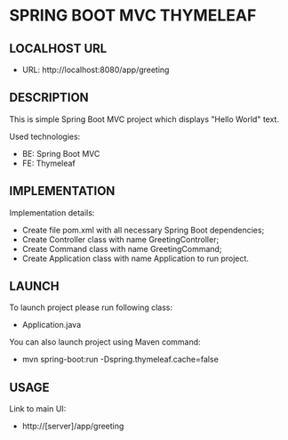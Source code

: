 SPRING BOOT MVC THYMELEAF
=========================


LOCALHOST URL
-------------

* URL: http://localhost:8080/app/greeting


DESCRIPTION
-----------

This is simple Spring Boot MVC project which displays "Hello World" text. 

Used technologies:
* BE: Spring Boot MVC
* FE: Thymeleaf


IMPLEMENTATION
-----------

Implementation details:
* Create file pom.xml with all necessary Spring Boot dependencies;
* Create Controller class with name GreetingController;
* Create Command class with name GreetingCommand;
* Create Application class with name Application to run project.
  

LAUNCH
------

To launch project please run following class: 
* Application.java

You can also launch project using Maven command:
* mvn spring-boot:run -Dspring.thymeleaf.cache=false


USAGE
-----

Link to main UI:
* http://[server]/app/greeting